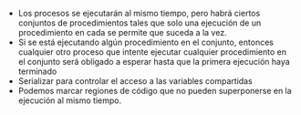 - Los procesos se ejecutarán al mismo tiempo, pero habrá ciertos conjuntos de procedimientos tales que solo una ejecución de un procedimiento en cada se permite que suceda a la vez.
- Si se está ejecutando algún procedimiento en el conjunto, entonces cualquier otro proceso que intente ejecutar cualquier procedimiento en el conjunto será obligado a esperar hasta que la primera ejecución haya terminado
- Serializar para controlar el acceso a las variables compartidas
- Podemos marcar regiones de código que no pueden superponerse en la ejecución al mismo tiempo.